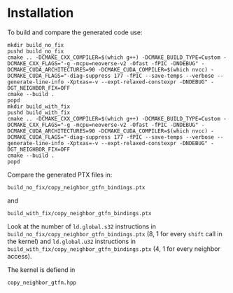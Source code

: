 # Installation

To build and compare the generated code use:

```
mkdir build_no_fix
pushd build_no_fix
cmake .. -DCMAKE_CXX_COMPILER=$(which g++) -DCMAKE_BUILD_TYPE=Custom -DCMAKE_CXX_FLAGS="-g -mcpu=neoverse-v2 -Ofast -fPIC -DNDEBUG" -DCMAKE_CUDA_ARCHITECTURES=90 -DCMAKE_CUDA_COMPILER=$(which nvcc) -DCMAKE_CUDA_FLAGS="-diag-suppress 177 -fPIC --save-temps --verbose --generate-line-info -Xptxas=-v --expt-relaxed-constexpr -DNDEBUG" -DGT_NEIGHBOR_FIX=OFF
cmake --build .
popd
mkdir build_with_fix
pushd build_with_fix
cmake .. -DCMAKE_CXX_COMPILER=$(which g++) -DCMAKE_BUILD_TYPE=Custom -DCMAKE_CXX_FLAGS="-g -mcpu=neoverse-v2 -Ofast -fPIC -DNDEBUG" -DCMAKE_CUDA_ARCHITECTURES=90 -DCMAKE_CUDA_COMPILER=$(which nvcc) -DCMAKE_CUDA_FLAGS="-diag-suppress 177 -fPIC --save-temps --verbose --generate-line-info -Xptxas=-v --expt-relaxed-constexpr -DNDEBUG" -DGT_NEIGHBOR_FIX=OFF
cmake --build .
popd
```

Compare the generated PTX files in:
```
build_no_fix/copy_neighbor_gtfn_bindings.ptx
```
and
```
build_with_fix/copy_neighbor_gtfn_bindings.ptx
```

Look at the number of `ld.global.s32` instructions in `build_no_fix/copy_neighbor_gtfn_bindings.ptx` (8, 1 for every `shift` call in the kernel) and `ld.global.u32` instructions in `build_with_fix/copy_neighbor_gtfn_bindings.ptx` (4, 1 for every neighbor access).

The kernel is defiend in
```
copy_neighbor_gtfn.hpp
```